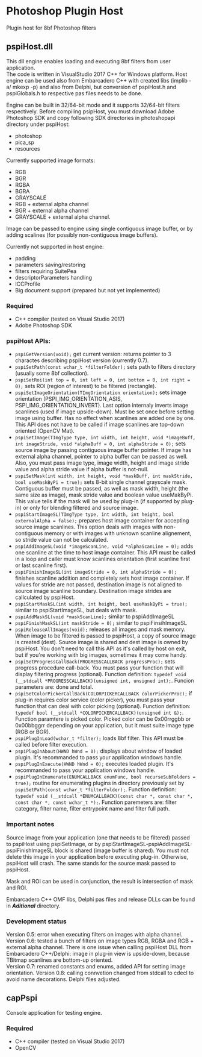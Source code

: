 # Photoshop Plugin Host
Plugin host for 8bf Photoshop filters

## pspiHost.dll
This dll engine enables loading and executing 8bf filters from user application.  
The code is written in VisualStudio 2017 C++ for Windows platform. Host engine can be used also from Embarcadero C++ with created libs (implib -a/ mkexp -p) and also from Delphi, but conversion of pspiHost.h and pspiGlobals.h to respective pas files needs to be done.

Engine can be built in 32/64-bit mode and it supports 32/64-bit filters respectively.
Before compiling psipHost, you must download Adobe Photoshop SDK and copy following SDK directories in photoshopapi directory under pspiHost:
- photoshop
- pica_sp
- resources

Currently supported image formats:
- RGB
- BGR
- RGBA
- BGRA
- GRAYSCALE
- RGB + external alpha channel
- BGR + external alpha channel
- GRAYSCALE + external alpha channel.

Image can be passed to engine using single contiguous image buffer, or by adding scalines (for possibly non-contiguous image buffers). 

Currently not supported in host engine:
- padding
- parameters saving/restoring
- filters requiring SuitePea
- descriptorParameters handling
- ICCProfile
- Big document support (prepared but not yet implemented)

### Required
- C++ compiler (tested on Visual Studio 2017) 
- Adobe Photoshop SDK

### pspiHost APIs:
- ```pspiGetVersion(void);``` get current version: returns pointer to 3 charactes describing pspiHost version (currently 0.7).  
- ```pspiSetPath(const wchar_t *filterFolder);``` sets path to filters directory (usually some 8bf collection).  
- ```pspiSetRoi(int top = 0, int left = 0, int bottom = 0, int right = 0);``` sets ROI (region of interest) to be filtered (rectangle).
- ```pspiSetImageOrientation(TImgOrientation orientation);``` sets image orientation (PSPI_IMG_ORIENTATION_ASIS, PSPI_IMG_ORIENTATION_INVERT). Last option internaly inverts image scanlines (used if image upside-down). Must be set once before setting image using buffer. Has no effect when scanlines are added one by one. This API does not have to be called if image scanlines are top-down oriented (OpenCV Mat). 
- ```pspiSetImage(TImgType type, int width, int height, void *imageBuff, int imageStride, void *alphaBuff = 0, int alphaStride = 0);``` sets source image by passing contiguous image buffer pointer. If image has external alpha channel, pointer to alpha buffer can be passed as well. Also, you must pass image type, image width, height and image stride value and alpha stride value if alpha buffer is not-null.  
- ```pspiSetMask(int width, int height, void *maskBuff, int maskStride, bool useMaskByPi = true);``` sets 8-bit single channel grayscale mask. Contiguous buffer must be passed, as well as mask width, height (the same size as image), mask stride value and boolean value useMakByPi. This value tells if the mask will be used by plug-in (if supported by plug-in) or only for blending filtered and source image. 
- ```pspiStartImageSL(TImgType type, int width, int height, bool externalAlpha = false);``` prepares host image container for accepting source image scanlines. This option deals with images with non-contiguous memory or with images with unknown scanline alignement, so stride value can not be calculated.
- ```pspiAddImageSL(void *imageScanLine, void *alphaScanLine = 0);``` adds one scanline at the time to host image container. This API must be called in a loop and caller must know scanlines orientation (first scanline first or last scanline first).
- ```pspiFinishImageSL(int imageStride = 0, int alphaStride = 0);``` finishes scanline addition and completely sets host image container. If values for stride are not passed, destination image is not aligned to source image scanline boundary. Destination image strides are callculated by pspiHost.
- ```pspiStartMaskSL(int width, int height, bool useMaskByPi = true);``` similar to pspiStartImageSL, but deals with mask.
- ```pspiAddMaskSL(void *maskScanLine);``` similar to pspiAddImageSL
- ```pspiFinishMaskSL(int maskStride = 0);``` similar to pspiFinsihImageSL
- ```pspiReleaseAllImages(void);``` releases all images and mask memory. When image to be filtered is passed to pspiHost, a copy of source image is created (dest). Source image is shared and dest image is owned by pspiHost. You don't need to call this API as it's called by host on exit, but if you're working with big images, sometimes it may come handy.
- ```pspiSetProgressCallBack(PROGRESSCALLBACK progressProc);``` sets progress procedure call-back. You must pass your function that will display filtering progress (optional). Function definition: ```typedef void (__stdcall *PROGRESSCALLBACK)(unsigned int, unsigned int);```. Funcion parameters are: done and total.
- ```pspiSetColorPickerCallBack(COLORPICKERCALLBACK colorPickerProc);``` if plug-in requires color service (color picker), you must pass your function that can deal with color picking (optional). Function definition: ```typedef bool (__stdcall *COLORPICKERCALLBACK)(unsigned int &);```. Function paramtere is picked color. Picked color can be 0x00rrggbb or 0x00bbggrr depending on your application, but it must suite image type (RGB or BGR). 
- ```pspiPlugInLoad(wchar_t *filter);``` loads 8bf filter. This API must be called before filter execution.
- ```pspiPlugInAbout(HWND hWnd = 0);``` displays about window of loaded plugin. It's recommanded to pass your application windows handle.
- ```pspiPlugInExecute(HWND hWnd = 0);``` executes loaded plugin. It's recommanded to pass your application windows handle.
- ```pspiPlugInEnumerate(ENUMCALLBACK enumFunc, bool recurseSubFolders = true);``` routine for enumerating plugins in directory previously set by ```pspiSetPath(const wchar_t *filterFolder);```. Function definition: ```typedef void (__stdcall *ENUMCALLBACK)(const char *, const char *, const char *, const wchar_t *);```. Function paremeters are: filter category, filter name, filter entrypoint name and filter full path.

### Important notes
Source image from your application (one that needs to be filtered) passed to pspiHost using pspiSetImage, or by pspiStartImageSL-pspiAddImageSL-pspiFinishImageSL block is shared (image buffer is shared). You must not delete this image in your application before executing plug-in. Otherwise, pspiHost will crash. The same stands for the source mask passed to pspiHost.

Mask and ROI can be used in conjunction, the result is intersection of mask and ROI. 

Embarcadero C++ OMF libs, Delphi pas files and release DLLs can be found in ***Aditional*** directory.  

### Development status
Version 0.5: error when executing filters on images with alpha channel.  
Version 0.6: tested a bunch of filters on image types RGB, RGBA and RGB + external alpha channel. There is one issue when calling pspiHost DLL from Embarcadero C++/Delphi: image in plug-in view is upside-down, because TBitmap scanlines are bottom-up oriented.  
Version 0.7: renamed constants and enums, added API for setting image orientation.
Version 0.8: calling connvetion changed from stdcall to cdecl to avoid name decorations. Delphi files adjusted.

## capPspi
Console application for testing engine.

### Required
- C++ compiler (tested on Visual Studio 2017) 
- OpenCV







